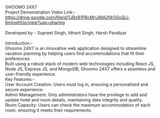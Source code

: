 GHOOMO 24X7
<br/>
Project Demonstration Video Link:-
<br/>
https://drive.google.com/file/d/1JBz81PBcMrjJMA2f4OGxQLj-6mIvqHUo/view?usp=sharing
<br/>
<br/>
Developed by - Supreet Singh, Idhant Singh, Harsh Pandiyar
<br/>
<br/>
Introduction:-
<br/>
Ghoomo 24X7 is an innovative web application designed to streamline vacation planning by helping users find accommodations that fit their preferences. 
<br/>
Built using a robust stack of modern web technologies including React JS, Node JS, Express JS, and MongoDB, Ghoomo 24X7 offers a seamless and user-friendly experience.
<br/>
Key Features:-
<br/>
User Account Creation: Users must log in, ensuring a personalized and secure experience.
<br/>
Admin Management: Only administrators have the privilege to add and update hotel and room details, maintaining data integrity and quality.
<br/>
Room Capacity: Users can check the maximum accommodation of each room, ensuring it meets their requirements.
